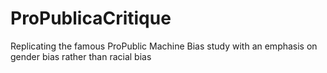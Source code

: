# ProPublicaCritique
Replicating the famous ProPublic Machine Bias study with an emphasis on gender bias rather than racial bias
